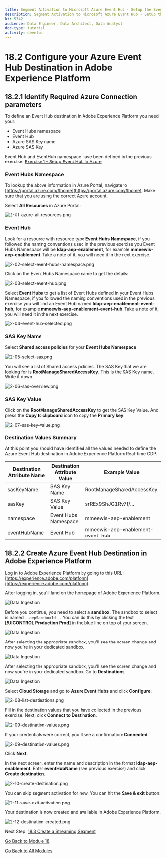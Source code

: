 ```yaml
---
title: Segment Activation to Microsoft Azure Event Hub - Setup the Event Hub RTCDP destination in Adobe Experience Platform
description: Segment Activation to Microsoft Azure Event Hub - Setup the Event Hub RTCDP destination in Adobe Experience Platform
kt: 5342
audience: Data Engineer, Data Architect, Data Analyst
doc-type: tutorial
activity: develop
---
```


# 18.2 Configure your Azure Event Hub Destination in Adobe Experience Platform

## 18.2.1 Identify Required Azure Connection parameters

To define an Event Hub destination in Adobe Experience Platform you need your:

- Event Hubs namespace
- Event Hub
- Azure SAS Key name
- Azure SAS Key

Event Hub and EventHub namespace have been defined in the previous exercise: [Exercise 1 - Setup Event Hub in Azure](./ex1.md)

### Event Hubs Namespace
  
To lookup the above information in Azure Portal, navigate to [https://portal.azure.com/#home](https://portal.azure.com/#home). Make sure that you are using the correct Azure account.

Select **All Resources** in Azure Portal:

![2-01-azure-all-resources.png](./images/2-01-azure-all-resources.png)

### Event Hub

Look for a resource with resource type **Event Hubs Namespace**, if you followed the naming conventions used in the previous exercise you Event Hubs Namespace will be **ldap-aep-enablement**, for example **mmeewis-aep-enablement**. Take a note of it, you will need it in the next exercise.

![2-02-select-event-hubs-namespace.png](./images/2-02-select-event-hubs-namespace.png)

Click on the Event Hubs Namespace name to get the details:

![2-03-select-event-hub.png](./images/2-03-select-event-hub.png)

Select **Event Hubs** to get a list of Event Hubs defined in your Event Hubs Namespace, if you followed the naming conventions used in the previous exercise you will find an Event Hub named **ldap-aep-enablement-event-hub**, for example **mmeewis-aep-enablement-event-hub**. Take a note of it, you will need it in the next exercise.
  
![2-04-event-hub-selected.png](./images/2-04-event-hub-selected.png)

### SAS Key Name

Select **Shared access policies** for your **Event Hubs Namespace**

![2-05-select-sas.png](./images/2-05-select-sas.png)

You will see a list of Shared access policies. The SAS Key that we are looking for is **RootManageSharedAccessKey**. This is the SAS Key name. Write it down.

![2-06-sas-overview.png](./images/2-06-sas-overview.png)

### SAS Key Value

Click on the **RootManageSharedAccessKey** to get the SAS Key Value. And press the **Copy to clipboard** icon to copy the **Primary key**:

![2-07-sas-key-value.png](./images/2-07-sas-key-value.png)

### Destination Values Summary

At this point you should have identified all the values needed to define the Azure Event Hub destination in Adobe Experience Platform Real-time CDP.

| Destination Attribute Name |  Destination Attribute Value | Example Value |
|---|---|---|
|sasKeyName|SAS Key Name|RootManageSharedAccessKey|  
|sasKey|SAS Key Value|srREx9ShJG1Rv7f/... |
|namespace|Event Hubs Namespace|mmeewis-aep-enablement|
|eventHubName|Event Hub|mmeewis-aep-enablement-event-hub| 

## 18.2.2 Create Azure Event Hub Destination in Adobe Experience Platform

Log in to Adobe Experience Platform by going to this URL: [https://experience.adobe.com/platform](https://experience.adobe.com/platform).

After logging in, you'll land on the homepage of Adobe Experience Platform.

![Data Ingestion](./images/home.png)

Before you continue, you need to select a **sandbox**. The sandbox to select is named ``--aepSandboxId--``. You can do this by clicking the text **[!UICONTROL Production Prod]** in the blue line on top of your screen.

![Data Ingestion](./images/sb1.png)

After selecting the appropriate sandbox, you'll see the screen change and now you're in your dedicated sandbox.

![Data Ingestion](./images/sb2.png)

After selecting the appropriate sandbox, you'll see the screen change and now you're in your dedicated sandbox. Go to **Destinations**. 

![Data Ingestion](./images/sb2a.png)

Select **Cloud Storage** and go to **Azure Event Hubs** and click **Configure**:

![2-08-list-destinations.png](./images/2-08-list-destinations.png)

Fill in the destination values that you have collected in the previous exercise. Next, click **Connect to Destination**.

![2-09-destination-values.png](./images/2-09-destination-values.png)

If your credentials were correct, you'll see a confirmation: **Connected**. 

![2-09-destination-values.png](./images/2-09-destination-valuesa.png)

Click **Next**.

In the next screen, enter the name and description in the format **ldap-aep-enablement**. Enter **eventHubName** (see previous exercise) and click **Create destination**.
  
![2-10-create-destination.png](./images/2-10-create-destination.png)

You can skip segment activation for now. You can hit the **Save &amp; exit** button:

![2-11-save-exit-activation.png](./images/2-11-save-exit-activation.png)

Your destination is now created and available in Adobe Experience Platform.

![2-12-destination-created.png](./images/2-12-destination-created.png)

Next Step: [18.3 Create a Streaming Segment](./ex3.md)

[Go Back to Module 18](./segment-activation-microsoft-azure-eventhub.md)

[Go Back to All Modules](./../../overview.md)
